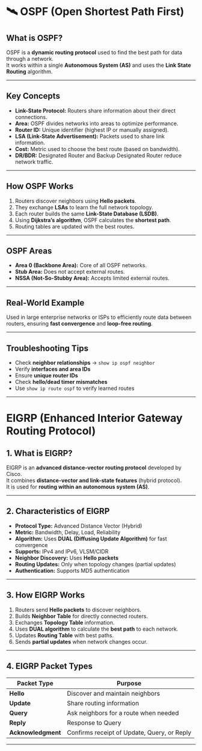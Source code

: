 # 🛰️ OSPF (Open Shortest Path First)

##  What is OSPF?
OSPF is a **dynamic routing protocol** used to find the best path for data through a network.  
It works within a single **Autonomous System (AS)** and uses the **Link State Routing** algorithm.

---

##  Key Concepts
- **Link-State Protocol:** Routers share information about their direct connections.  
- **Area:** OSPF divides networks into areas to optimize performance.  
- **Router ID:** Unique identifier (highest IP or manually assigned).  
- **LSA (Link-State Advertisement):** Packets used to share link information.  
- **Cost:** Metric used to choose the best route (based on bandwidth).  
- **DR/BDR:** Designated Router and Backup Designated Router reduce network traffic.

---

##  How OSPF Works
1. Routers discover neighbors using **Hello packets**.  
2. They exchange **LSAs** to learn the full network topology.  
3. Each router builds the same **Link-State Database (LSDB)**.  
4. Using **Dijkstra’s algorithm**, OSPF calculates the **shortest path**.  
5. Routing tables are updated with the best routes.

---

##  OSPF Areas
- **Area 0 (Backbone Area):** Core of all OSPF networks.  
- **Stub Area:** Does not accept external routes.  
- **NSSA (Not-So-Stubby Area):** Accepts limited external routes.

---

##  Real-World Example
Used in large enterprise networks or ISPs to efficiently route data between routers, ensuring **fast convergence** and **loop-free routing**.

---

##  Troubleshooting Tips
- Check **neighbor relationships** → `show ip ospf neighbor`  
- Verify **interfaces and area IDs**  
- Ensure **unique router IDs**  
- Check **hello/dead timer mismatches**  
- Use `show ip route ospf` to verify learned routes

---



# EIGRP (Enhanced Interior Gateway Routing Protocol)

## 1. What is EIGRP?
EIGRP is an **advanced distance-vector routing protocol** developed by Cisco.  
It combines **distance-vector and link-state features** (hybrid protocol).  
It is used for **routing within an autonomous system (AS)**.

---

## 2. Characteristics of EIGRP
- **Protocol Type:** Advanced Distance Vector (Hybrid)
- **Metric:** Bandwidth, Delay, Load, Reliability
- **Algorithm:** Uses **DUAL (Diffusing Update Algorithm)** for fast convergence
- **Supports:** IPv4 and IPv6, VLSM/CIDR
- **Neighbor Discovery:** Uses **Hello packets**
- **Routing Updates:** Only when topology changes (partial updates)
- **Authentication:** Supports MD5 authentication

---

## 3. How EIGRP Works
1. Routers send **Hello packets** to discover neighbors.
2. Builds **Neighbor Table** for directly connected routers.
3. Exchanges **Topology Table** information.
4. Uses **DUAL algorithm** to calculate the **best path** to each network.
5. Updates **Routing Table** with best paths.
6. Sends **partial updates** when network changes occur.

---

## 4. EIGRP Packet Types
| Packet Type         | Purpose |
|--------------------|---------|
| **Hello**           | Discover and maintain neighbors |
| **Update**          | Share routing information |
| **Query**           | Ask neighbors for a route when needed |
| **Reply**           | Response to Query |
| **Acknowledgment**  | Confirms receipt of Update, Query, or Reply |

---

